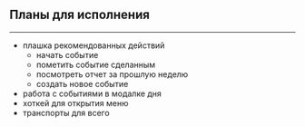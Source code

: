 ## Планы для исполнения

<hr/>

- плашка рекомендованных действий
    - начать событие
    - пометить событие сделанным
    - посмотреть отчет за прошлую неделю
    - создать новое событие
- работа с событиями в модалке дня
- хоткей для открытия меню
- транспорты для всего
